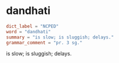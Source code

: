 # dandhati

``` toml
dict_label = "NCPED"
word = "dandhati"
summary = "is slow; is sluggish; delays."
grammar_comment = "pr. 3 sg."
```

is slow; is sluggish; delays.


